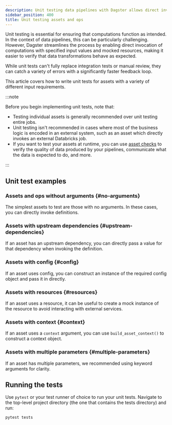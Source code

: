 ```yaml
---
description: Unit testing data pipelines with Dagster allows direct invocation of computations, using specified inputs and mocked resources to verify data transformations.
sidebar_position: 400
title: Unit testing assets and ops
---
```


Unit testing is essential for ensuring that computations function as intended. In the context of data pipelines, this can be particularly challenging. However, Dagster streamlines the process by enabling direct invocation of computations with specified input values and mocked resources, making it easier to verify that data transformations behave as expected.

While unit tests can't fully replace integration tests or manual review, they can catch a variety of errors with a significantly faster feedback loop.

This article covers how to write unit tests for assets with a variety of different input requirements.

:::note

Before you begin implementing unit tests, note that:

- Testing individual assets is generally recommended over unit testing entire jobs.
- Unit testing isn't recommended in cases where most of the business logic is encoded in an external system, such as an asset which directly invokes an external Databricks job.
- If you want to test your assets at runtime, you can use [asset checks](/guides/test/asset-checks) to verify the quality of data produced by your pipelines, communicate what the data is expected to do, and more.

:::

## Unit test examples

### Assets and ops without arguments \{#no-arguments}

The simplest assets to test are those with no arguments. In these cases, you can directly invoke definitions.

<CodeExample
  path="docs_snippets/docs_snippets/guides/quality-testing/unit-testing-assets-and-ops/my_project/defs/assets.py"
  language="python"
  startAfter="start_no_argument"
  endBefore="end_no_argument"
  title="src/my_project/defs/assets.py"
/>

<CodeExample
  path="docs_snippets/docs_snippets/guides/quality-testing/unit-testing-assets-and-ops/asset-combo.py"
  language="python"
  title="tests/test_assets.py"
/>

### Assets with upstream dependencies \{#upstream-dependencies}

If an asset has an upstream dependency, you can directly pass a value for that dependency when invoking the definition.

<CodeExample
  path="docs_snippets/docs_snippets/guides/quality-testing/unit-testing-assets-and-ops/my_project/defs/assets.py"
  language="python"
  startAfter="start_dependency"
  endBefore="end_dependency"
  title="src/my_project/defs/assets.py"
/>

<CodeExample
  path="docs_snippets/docs_snippets/guides/quality-testing/unit-testing-assets-and-ops/asset-combo.py"
  language="python"
  title="tests/test_assets.py"
/>

### Assets with config \{#config}

If an asset uses config, you can construct an instance of the required config object and pass it in directly.

<CodeExample
  path="docs_snippets/docs_snippets/guides/quality-testing/unit-testing-assets-and-ops/my_project/defs/assets.py"
  language="python"
  startAfter="start_config"
  endBefore="end_config"
  title="src/my_project/defs/assets.py"
/>

<CodeExample
  path="docs_snippets/docs_snippets/guides/quality-testing/unit-testing-assets-and-ops/asset-combo.py"
  language="python"
  title="tests/test_assets.py"
/>

### Assets with resources \{#resources}

If an asset uses a resource, it can be useful to create a mock instance of the resource to avoid interacting with external services.

<CodeExample
  path="docs_snippets/docs_snippets/guides/quality-testing/unit-testing-assets-and-ops/my_project/defs/assets.py"
  language="python"
  startAfter="start_resource"
  endBefore="end_resource"
  title="src/my_project/defs/assets.py"
/>

<CodeExample
  path="docs_snippets/docs_snippets/guides/quality-testing/unit-testing-assets-and-ops/asset-combo.py"
  language="python"
  title="tests/test_assets.py"
/>

### Assets with context \{#context}

If an asset uses a `context` argument, you can use `build_asset_context()` to construct a context object.

<CodeExample
  path="docs_snippets/docs_snippets/guides/quality-testing/unit-testing-assets-and-ops/my_project/defs/assets.py"
  language="python"
  startAfter="start_context"
  endBefore="end_context"
  title="src/my_project/defs/assets.py"
/>

<CodeExample
  path="docs_snippets/docs_snippets/guides/quality-testing/unit-testing-assets-and-ops/asset-combo.py"
  language="python"
  title="tests/test_assets.py"
/>

### Assets with multiple parameters \{#multiple-parameters}

If an asset has multiple parameters, we recommended using keyword arguments for clarity.

<CodeExample
  path="docs_snippets/docs_snippets/guides/quality-testing/unit-testing-assets-and-ops/my_project/defs/assets.py"
  language="python"
  startAfter="start_combo"
  endBefore="end_combo"
  title="src/my_project/defs/assets.py"
/>

<CodeExample
  path="docs_snippets/docs_snippets/guides/quality-testing/unit-testing-assets-and-ops/asset-combo.py"
  language="python"
  title="tests/test_assets.py"
/>

## Running the tests

Use `pytest` or your test runner of choice to run your unit tests. Navigate to the top-level project directory (the one that contains the tests directory) and run:

```bash
pytest tests
```
